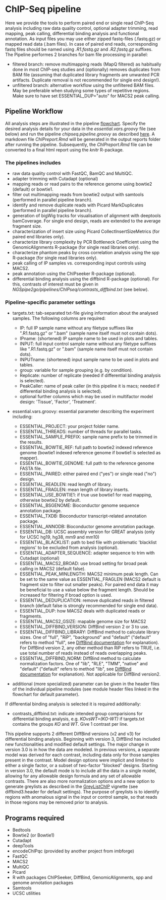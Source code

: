 # ChIP-Seq pipeline
Here we provide the tools to perform paired end or single read ChIP-Seq analysis including raw data quality control, optional adapter trimming, read mapping, peak calling, differential binding analysis and functional annotation. As input files you may use either zipped fastq-files (.fastq.gz) or mapped read data (.bam files). In case of paired end reads, corresponding fastq files should be named using *.R1.fastq.gz* and *.R2.fastq.gz* suffixes. The Pipeline performes 2 branches for bam file processing in parallel:
- filtered branch: remove multimapping reads (MapQ filtered) as habitually done in most ChIP-seq studies and (optionally) removes duplicates from BAM file (assuming that duplicated library fragments are unwanted PCR artifacts. Duplicate removal is not recommended for single end design!).
- unfiltered branch: alternative workflow using the unfiltered BAM files. May be preferable when studying some types of repetitive regions. Make sure to have set ESSENTIAL_DUP="auto" for MACS2 peak calling.


## Pipeline Workflow
All analysis steps are illustrated in the pipeline [flowchart](https://viewer.diagrams.net/?highlight=0000ff&edit=_blank&layers=1&nav=1&title=NGSpipe2go_ChIPseq_pipeline.html#R7R1Zc9o699cw0z7AeAEDj9lIc2%2B%2FNE3S296%2BZIwtQDfGdmyTpb%2F%2B02q8CCPAG03TmSaWZVs6Ojq7zunoZ8vXy8D0F%2F%2FzbOB0NMV%2B7ejnHU1T9cEA%2FcItb7RlxBvmAbRZp3XDHfwFWKPCWlfQBmGqY%2BR5TgT9dKPluS6wolSbGQTeS7rbzHPSX%2FXNOcg13Fmmk2%2F9Du1owVpVY7y%2B8QnA%2BYJ9eqQN6Y2paT3OA2%2Flsu%2B5ngvonaXJX8PmGC5M23tJNOkXHf0s8LyI%2FrV8PQMOBiuHGH1usuFuPOQAuJHMA%2Bf%2FvYXn3%2F55evy1OBvezFRwFSndeHDRG4cFsBFo2KUXRAtv7rmmc7FuPSXzBfi1Crr6b7X0ef%2B56aOW9VOfPQ81nKu4G4iiN7by5iryUNMiWjrsLniF0Q%2F8wt6AXf2buHP%2Byr5FLt74hRsFb4mH8OW%2FyXvrx8gVfy6MzCBiIzHwtbcKLHADArgEEQjufNOC7jx%2B1E50RU%2FOQbShaxgF3mOMP2h9T%2FNLxFaNfpI2PVvXX%2B%2B%2Br%2F5anf%2F6eX91P%2Fk3fP7Z1Rni0Q8WdOyzBcSrlvgEQ4FL4KGBBm%2BoQwAcM4LPaYQ32b6Zx%2F3WCIT%2BYDgkxqdPyl%2BzxfUocp4Xt9PrT3eTh1%2BfunxDP5vOin2qoxkOmsGpDZ%2FxFx04d8kN42mFUf80INsqvkR%2Fzdlv8tg0yLaggZF38dYM%2FiawyjGnwDmNt%2BiZ53gB6aRPyI9w0Waey7FDxWtum%2BGCILuaQn18NYOOk3ypgv%2FFL%2BV3CE3QT%2BeBaUOECJlmy1tCi2HQ3DHDkGMTJxcK%2BWyEFs%2FDgOuOlSLMegZBBF4LMYHdHRl6T2NkmpHtrqqqcdtLghAO2bIuEjSwr%2FR7g8PRSIjV6rvGowsD%2F6sCj%2BASMbKT0Kc8VC0HkbSRmsKikZJDoL4yziPQkNOuQ9Dnv9l1%2BHn2%2Bvp2u%2FoJtSH8ca%2F80x0czNTqZmFqioHhPbiNh5XIa%2FKsRghVtSlOIxyNcXRrrKTXWG92icX99KbWuGjYm5hAhsBnGzABTmEIZw34Rjcka3yCOqh9%2F1XAN860zkmSV9DX5VhI2Z%2FNzuZscXXTvQNP6Ikb6AMHImqPhnZaOAYhs9swAQEoKYs9cAaHwaFLsBBG5hQ9jZCeTx3pmGAGXUikIYQ%2B%2BL8tcyxnQUzMvQIwS71hEUVYQz3BaK5N5jBCkkIvcPyei7aZNoHL6cxDWw79eX15h%2BegzT100cVr5nhTvCnMECkS6A8%2BwxD9jdc8xEs%2BsRZIBQZPPX63hyQQ7%2FktP8zNHTloTEmUKAdcoW%2B6Mm1oELs114zFrd4gjmfaIbZC4FXHNgfPXjkYgxTTtfEGCkPEKqDpULZhEqW1JBpRwvZ%2BBdYqIsNNbG%2B0YfBrkVpNNv6HEHxEv0ijb8IAkHmR2X3wyS0bhFgVkJ%2FVZjm%2FFGFYSQnDeWWqrwqUqWEJorDYPiBgoRkAIA3Bx38iDcJHugSeOhWDuOwx4g2xCawvBFYhD5eGoJqDmCYAGG%2BTFkTY9248SPCWfayb0YCH6Rd4s1mIKXlmEeJBH6DhNqqj8L%2F%2FTcmyu8mvdaooqiYrwNYkv34LQfBl%2Bh%2FWoxEZxuYBkZEiTxyn3iumjcRoiKnj1AtsEHRRM5ZjMIg44hPaqSAsH8R3ksbmEyL36KCP%2F8U9fNO243dr7RNn6PqFvehVYKlJ3ywSWwTsiAuKeZBvhmeWU4FlclCKhVY7jC2861tKrlcM9kQvbTPso6lnv%2BUac4wrsnnL1U0he1t3zD%2FKWyBvmK0IccKvVEJz6ROouUg0SLwQSn0EN%2BYHXTiN5HcOnwqZA32lEiFaUywEVDWp65tv9%2BUvj%2Buvok0rVPv0Sl42NremVw6TUn%2FfSbCH%2BSS8WWKxqh74LfAdaJnR%2FmvirpZTTKbpuIM937fzwG%2BA%2BXhmOs4WJaRw5Al4%2B%2Bh1mALv80bh2HGjiDYTzkX4S1KHKJbvtITgwQTChKyHxWEEcueEuTEiLMCdcqeGA2b4Mx7qNXOI8R57CDopUa4MXSVtt1d1kegtkL3Vwe4CE7pMyEw7CMra6I%2BgLC8oc%2FXuaARlXyizLdHwoUvFMsVfy8a0vUt2C75nJO4hpI%2B6bAedEMHMpdaObRbWm7XxIWckkTau%2Btm2Ra7XXlOlpADfHInF%2BdPO2gC6gyVN1NaMThAbqXrPZhBuNHBu6pbXE5huVLBYG%2BCUW8NqViwjSfiB9wxtsM1cJxInkpM7je1%2F1%2BjBFJBSABF8lz7WxW5hOINW%2BuvKB8%2BPeh9lhyEC5lZmqRUzy13Y4ssCRgDH5eBnXwISj1Q%2Bq9RHQzlWOd49QmJ%2FTilyl9Vq6%2BMfbK2xr59axX4Fxj5hlJ2q5hbit5Nh6oqpS4XR7C8o6dIucaNsSYk8ehIE5luig49RNdyMu0M17VdQmal6ItlfH2sZzKYjkMTzbWJcLCRNELP%2FekZYjowE9bRCxD3CgLA8hFCeE%2Buk5guBKXFw4XkgweGxwxw2pUkkscMMd8WOInTjyeot0Gfx%2Fa2Mi2LRRsYlorYZZsYMjJ%2FJ1blubGBhJJiMvVgpXREcKMMUsozz3E01BHTZ2N1rJcPdfn2Pzu%2BVHz%2F%2FmtxeBEvVvr98u%2Bqq40IaCpyp99I4%2BayOXPUlydWg9HjgvchVP%2BMG7TM1fk%2Fyk0ORya1hXf44X9yCz0%2FW7N%2B3%2By9nv7qNWgqUFJoM9%2BKytYaEyWJUv182Rsk6tIWLrOqNrnIt5xOqXWUhWEuXcg5aZP3wRS71WEqaBwzbbweU3t38oEnT%2FMJI8wuNBYxvEm%2Bz%2FXWlXP4S3F3cLNTpyph9ezqH56fewwnsNkp5ytDiducvFYovwo1fOjbKkiHhgvdLpULsoEbLcSC14s0IHO1CguEfJKgWCYRQb0weEY6mWPf8gwMVEYJhq5BAPfzI0R8s2AMLBjVhgbSNc%2Bq9RBBo0kZO3pIIW7wFpt3BLkPfx8buLf7KTScQaNOHkETEYF%2BdTw%2FI4ID4j5uer8GYunbuMlDtYFHtJxa3SotqyaE0zLwem%2BcNht4NmVALXRmC83TbPd3kGAfzdyt7hF18WUU07A8n50Ad1psnsXOUJ6toSzUXZ0FxG2%2BzeBqQnrSh51XW45Zxhh8eCJY8XM4Pm0%2FMJXQw%2Fn0CzjPAb%2B3U4Rof9kdpVdzQ8qjPt8eBqC%2BJ58OW4bmSQ%2FUAhCsHG0TaiOwfEJKhuQH7YycOsmToXm%2BszDmczUCwjomhQ3FgGNU%2BlBv6bdN1eSqOlu3uCnZy3xCkAhHt5JFW1U4etX4nO968pdsYjazLuZTlOQ6SFsjpScqxgGktOjz26x0gs6FLInMZbOnv58sH%2F%2Bz%2BW3S9BMbNcnUdPVwfv%2Fl4mwNjf2WQZ4LZqgyOG7MLFY67NfQpL1EHwEdo01ISlQ5frjr%2BGKcUxOppDJJJuIDu2wPLnfBA25Hu%2BIB7Mj2WNvZul3Z%2B%2BLn7%2BWDkDZG6rZ5yj%2FRBt5Da7vggCHu34rmLO24EQmMh1niREFWKdwPeM4G37KQTDyQlXOlzaM1MCHFtOHsjzCzCXNxahRGdDw%2FcXieBiBB%2BhQtEInATxLF1LgCYp0hP7LdXWYeqpGygKiVkvJuIHJ%2F9w0OEK4x4qEZeqMy23D%2Fy4F6NWQ%2FbFtx75aKebBNL2r4x%2FHGaJvwgXjr8LKe%2BhrnEWOpOQ7qvlam5ZIRYpGnRfC%2BijzJo1BIiTKeC5yFv1O7XFSac2MiZnJKA%2FHSyOSXRHd3Qx7rdSWSKrCiqWNP7wuSiNZrFxaczDg%2FzOC5C2%2F70x9znd6wEXO8brSTg%2FsJ0kaBIDKmyFPzrGZZT0behFVKyTMk2%2FR9Tbeja1IlpLZD4aSHMgGEU984Q8XATEa%2FVL5kAxA5kfPCHjCNc5XEQDdFwcWzG7xiqN6wzYphRLAmSW3pUTikRwwbToGQjhgfpA3SVkdzL24uTe2lie%2BEiMrtYAjJyEyHeWwjD3DsLrRRNkVQy0R2IqVE%2FMU2Rxt0pawnENBsnYvCjwW06aqcdw1G78k5ZlBTjzqMVtxJQni6%2FaZlVzxDQdP2YyggiUvLPsHWQlOSRJItWAEh6KsX1giUiAyFxZE7h%2FAViuTNCUudjneeE0RwsNocdKN6wfopXgfzXNMn67uqPL6dP9z%2B%2F3zzcun%2F7%2BtXzQ7O%2B1WM7FMit30lKJYRqYxUfhCZyrdyTGK0wkdcr4gvW%2FZhE%2FP642CzelIiPrQgPicgwaa6GKL0ZwJBUMqDOumcY4owYv1iIWb02kfQ04hRb2xnbqGFRPieyG%2BSnQ52MSVGe%2FOSF%2FwvyU42I3zf0Rvml2OatNckw%2F9i8C449HqvNu88yM7TO5j21pCnyzdktetupF0UOcIGFI37PPDCbQQsSk0y99Hi6QyYiij3v3jY9aiOt%2Fe1LPRwdreVZko6W1o7aGSACfbRKwJ2zggsyJNd3PPxWWo%2BAP1wvoV2PWp7eDpRO7fS2AoLZHzR7TlFof9aPr35nk9Yc6YPUo7Jp2WHmnMPTtb1zc450jqeWmnPU3XI81WXOWZpWKH%2B4P1GEggTB1Mq5yFB3UBJ%2Bj8P1%2BmjcKNMq9Oq15ihQPvaKu8naeBJoCuffU748dkyRGUTD1Jnb9p6xLwHbs4cTBoYgG29VBxenw5V96V3%2F8MGy%2B%2FV2HI2tS6PZcurHVoFlJM2Vm5LGCoe9F%2FmqvETLLSB5ACwcAnAJXC9VrU4uLKrRE46nX77fX10Q%2Fox2xSuJXpin5pE9IMjvKjglOT4liBj%2BikKg7rNnZALQw3VBkukP0O6wHnEQBy2CVnx0runSKuxMieNZZPTkKByew7aqMnvVOmlZ6ZK08GQMBeEb43GenahqZbRmIKA1GcBVW6gkpnbvt1CJMEVBoydh0oaXmLnvZHhRa%2BT0Y0HEtNDSMagrg53c9htvTgPW%2BrLFMa9PHL0nqFSs1Ly3gsEUJOlkZejXB4TkNk7s1IkPwGdTGPAT5Y8ujIKP6%2BsZdEkOpjhxFS3TYhJ0E1VxofEs6xB2BGjgh73EosjUW62qEumO738nA%2BvsVP%2B01HKmFQk%2FY0NNcVLxSX9RjdPKTvrnZZ3GtOkjKGSgqtJHQVvFZONxN2IP5CW2izMDmS%2B2iXXLNtoDSSWuzjrN5odf0PdJRsKGdUqk67LDrp77jHVHogtTY6VvQspcAZN1Wpg6hhYpV3u3ao%2FAuDf%2F1e5xanuM86gNwFqGZQk0T1Gl0XFFlIxXiGmxYwOn0U4lNGoRIVvnNJG2kB019mbdFxqvBLfNfTGoTOA63H%2FRvmJStUYajFVJGYznQ2xPrn6Soe6WZb%2BT9ekzgGAeT63HhLuj%2Ff5oey9uZ51GDo%2B6Nmc%2FT7aHpyLv8x8nV%2BB4ff7DfrM%2B%2F0%2FKX7PF9Shynhe30%2BtPd5OHX5%2F4%2BTgBZ8whF6a%2BQu6StSn1RUzkM5hjkXKNvPR1287%2BJ9YZM9z0IqWjtFnGi2RIN2vi2MBYtH6a5UdLaNuEZoqwIk1Hy%2BAvPHaXV1rIs5e%2BSD7SdscLOSTIV12f4r3dSeRW7mj660mHJlZ3iIJA8jB6PtYeTOdjbrX225VlQDdTt1UX5HrpC6Dbrwq6h7iljazwmbDCcmiuGwlcRXpJKktdImHoenEaFzL3lCx3MdCVgVzDcQq5RoLAFiFylSAZCpGrTj9kIXa%2FXzekECxH6KBi9vEJ9bQU7Mb35ooqBMa79bS0dmANuoBK4DDj4X7ii97fTBsP4jBNViKC1Akw8TI2tFZGyb0Dy1gWOaXFH6Mi5NxcXCc2r19FCJpWMmZ8bXkny7kKMUYpDNfi1PK%2FrfY5TFs3VVkKU5n6mbfOn9PTuMQyBWiko40gRvJniSI1SGDG77xkaSlW7eeXTBMuWQkeFWE8%2FW%2Bfb3pP27MQWLKm57rc%2F9sszy2Ilr9J2ijcGZyvAh713EYPWboiDtJaXMHYRM1VF8%2BhwMM3cL8evVzHiGcdfcJOsVgzEUyqwQo5SZDXBkc%2FAOYSKRHhRiAKerQAWBmhKA09UTRC1RDlVsi0g4gUe9oI2szdNoI102CDGaViL17w6HisYrZrzonIWQR%2FUdshDQGgfCrc4bsfyhsgAoS5ckghFTYCBsvQWQUpww%2FO1U9rPHlJcVwJt3%2BEFGoBr8BCokOQWmd8asZJLaDUvHD0MI0CFt1dn82JayvHmz9%2BkBYlSx3b%2BUB8sY8AYJxcAyZEwg905%2BHH3pbhZbTJQkGt2HXagvDWTKjQgDu%2BtgULqQNtZ8FHxksqhKImUDOrsrIXiZDv2Mo%2BEZYcK07zfZQJOOrUTKSzqZaed2Wv9BvZfN9DlmZnYw6pbH5wY5DBwmrSb7BSxUSclg%2FZsTz%2FjSxGSEqEk6LMiH10EodgWCO3gmqdymN3ljDELhbTBd4qJIJwYmo92q8nzt%2BxGeOOLpRnoKa51FBptgiYmBjmmVKjxFDp7UQO0UWcNi9LItXmSKTo8IYQ%2FDyKpyW5qXgByd8fG7Sm0aEw4LQt6NCyVGUlokNGftIbxoYiQat%2BZCgctpQ%2Bswqct1Oc0QhPcBuvXWMMveLp5M%2B74x1hL8%2Bc%2B8NBb5DWP8ZKT3RIMs%2Bf9WFVG25LBaKjVE2qitgvqtxxrKkBB8NULaKqUwNK1hgsVyg4vMZgizOVHoSU%2FdKTLh96isSGsxkucyqtjuIHcMYqnFqokyyRuk6IUIP%2BuXYN8AkIdc3Ni1Wvrrl7GY%2Bign5V1vQY6IaIRwqV2N3RUkaJ1eZQHX%2F5cTcZAuv04u%2B3%2BewK8g32J7AgQ42EMkbb8gpsI0atDX2uy%2BlJHJgJWkY9y1GA7ocPMYGLXgWnODb2K%2FKCvtdI7dhrRo89YohtYGHY2%2BjxOBMCYIwwxDtL409wB9Cb9%2BjU%2F%2F7yHH6%2FR%2BP%2F8PeX7vf7ra66EmOp49dfImTHnkOWshBvUJYKkBKCMIMYB4yrs1ModaE%2BVFx4vLXZd7Q019TGoxzPFLonhzUafputhNViEV4ILdmUd6WrlYeZEw4XjFpnTqhTVJIuDT9upTVBM3YrNKAro0OsCdJaJaLDU%2B8lgkBbufBpBaS1ywAsETlHb1%2BunAh2cfoTypoDpN0lY5Tid%2BCTx1EPs%2FHAdK3FR%2FF3alVJs7MXqqab0bFm1bQhRVPjW6pNvlK1UT3z2FimbFl4Xs6lLTzzcLnoXfNM2WVvKc%2FU%2B7vVWj6QZ%2BZw8r%2FZdfh59vr6drv6CbUh%2FHGv%2FNOqqrX75m3agoKZUopZfBQ4EGqgTG0xgcWiyu3yfOXLB4fF8pK98h1yFM4%2BCmEJdUX%2FB0s0bHHGp83LWq94hF4GLU5EGxKVdLXZUoZCn2G5qecOdxk2UA22PJY6lmWp7SzaqqaLsLamaOupufx6Jk1LRSeISSr4daLLGmkj%2BuiTuEr2Zgw6vgDaTNFW1dDaR%2BlKqHJdJanT6tIYUtRvf1rHacGxEjtjnIrIaQ2x%2Bx%2B2mO1A7sLVcmkGGNc05etZJ87kWxuFIya%2BXWgcBezREbmsOGeMmiVyYj%2Fc5qT%2B1D2fTysYkJHulvEm5XnOENUE1Amen8Ye%2FIScPSE%2FQvqUTH5jZOlVOgI1K7wb%2BF9nQyKQeWDaEKzDdFhzUjOYO2YYZrUEpRz0GWftEfx6W6EPXa8q7%2FRgWxq7HXJQkqdWTrbFWZ9QNl%2BwfkvqOQizvPiOFyUTQDg5z3biZYCctY4CuGTFDrD3%2BBmCF4KL5vpFQvSVePXaZYFfB8MonWSo6A2Y6q7rw347u8NUmReFVBAKv9CURHEhWXIKjNWRJXScjcHCkyIFDPecC3TRl8jhY%2Fre%2FFR2fqVpWSAMKWQcOA3MgK4iroXwSpd0iv%2B7ObvFf3pR5AAXWKQCtQdmM2jBdELSoo9hqcENoLVYkmc4ijDIJodydUOmh%2FbnHFeDknq7FXhhSMYVUNGDFo1k38gtir8w3YiUpMIVtWWRAZfdJsYc9pDCI3To%2BfF%2FgIs%2FakMTkaflem60uATDa8f0ZVcnVf4yBS1eBjzGKTYCGyFEAKcr9tD9pJMMpXE8C0pvHF54ax2WsyXCdCccRI15%2BrKFFx2eI4pJHAdkiEqZm5Lcpgym0le3MpU4AXWKqfCqHYcwFaEJvFELeItdb2J%2FgawO1ZjrTTzslp0%2BbHPRMNl1F%2Fcr%2FZjhfr63ccZQuOVkfra%2FptUTr3K2ikzb9CNp5Zn0ZsIYFyVrU5wtNlqh5rwZbWpQnIkKxl6spLfcJn9JistVoG2PBdpSjcp24e5sceEpgtZtrTwVD07JFNMrkAt%2Fl1y7uSpUgsxIlVWhEtrHyz1CfhyHB8vwBAqBKRuQ2q8rDlmahyLykysOWcBBL2j32GbhMA2c6s%2FmM1b4ZkjhZBo8M0TkIxpC0HQUA524kBlvXuL2BHkC8pPTcPFhREMf63Y5ZCvr6RvouvQ5w1I4Mw438bwoKToiMC3%2B59kYoy%2F%2BDw%3D%3D). Specify the desired analysis details for your data in the *essential.vars.groovy* file (see below) and run the pipeline *chipseq.pipeline.groovy* as described [here](https://gitlab.rlp.net/imbforge/NGSpipe2go/-/blob/master/README.md). A markdown file *ChIPreport.Rmd* will be generated in the output reports folder after running the pipeline. Subsequently, the *ChIPreport.Rmd* file can be converted to a final html report using the *knitr* R-package.


### The pipelines includes
- raw data quality control with FastQC, BamQC and MultiQC.
- adapter trimming with Cutadapt (optional)
- mapping reads or read pairs to the reference genome using bowtie2 (default) or bowtie1.
- filter out multimapping reads from bowtie2 output with samtools (performed in parallel pipeline branch).
- identify and remove duplicate reads with Picard MarkDuplicates (performed in parallel pipeline branch). 
- generation of bigWig tracks for visualisation of alignment with deeptools bamCoverage. For single end design, reads are extended to the average fragment size.
- characterization of insert size using Picard CollectInsertSizeMetrics (for paired end libraries only).
- characterize library complexity by PCR Bottleneck Coefficient using the GenomicAlignments R-package (for single read libraries only). 
- characterize phantom peaks by cross correlation analysis using the spp R-package (for single read libraries only).
- peak calling of IP samples vs. corresponding input controls using MACS2.
- peak annotation using the ChIPseeker R-package (optional).
- differential binding analysis using the diffbind R-package (optional). For this, contrasts of interest must be given in *NGSpipe2go/pipelines/ChIPseq/contrasts_diffbind.txt* (see below). 


### Pipeline-specific parameter settings
- targets.txt: tab-separated txt-file giving information about the analysed samples. The following columns are required: 
  - IP: full IP sample name without any filetype suffixes like ".R1.fastq.gz" or ".bam" (sample name itself must not contain dots).
  - IPname: (shortened) IP sample name to be used in plots and tables.
  - INPUT: full input control sample name without any filetype suffixes like ".R1.fastq.gz" or ".bam" (sample name itself must not contain dots).
  - INPUTname: (shortened) input sample name to be used in plots and tables. 
  - group: variable for sample grouping (e.g. by condition).
  - Replicate: number of replicate (needed if differential binding analysis is selected).
  - PeakCaller: name of peak caller (in this pipeline it is macs; needed if differential binding analysis is selected).
  - optional further columns which may be used in multifactor model design: 'Tissue', 'Factor', 'Treatment'. 

- essential.vars.groovy: essential parameter describing the experiment including: 
  - ESSENTIAL_PROJECT: your project folder name.
  - ESSENTIAL_THREADS: number of threads for parallel tasks.
  - ESSENTIAL_SAMPLE_PREFIX: sample name prefix to be trimmed in the results.
  - ESSENTIAL_BOWTIE_REF: full path to bowtie2 indexed reference genome (bowtie1 indexed reference genome if bowtie1 is selected as mapper).
  - ESSENTIAL_BOWTIE_GENOME: full path to the reference genome FASTA file.
  - ESSENTIAL_PAIRED: either paired end ("yes") or single read ("no") design.
  - ESSENTIAL_READLEN: read length of library.
  - ESSENTIAL_FRAGLEN: mean length of library inserts.
  - ESSENTIAL_USE_BOWTIE1: if true use bowtie1 for read mapping, otherwise bowtie2 by default.
  - ESSENTIAL_BSGENOME: Bioconductor genome sequence annotation package.
  - ESSENTIAL_TXDB: Bioconductor transcript-related annotation package.
  - ESSENTIAL_ANNODB: Bioconductor genome annotation package.
  - ESSENTIAL_DB: UCSC assembly version for GREAT analysis (only for UCSC hg19, hg38, mm9 and mm10)
  - ESSENTIAL_BLACKLIST: path to bed file with problematic 'blacklist regions' to be excluded from analysis (optional).
  - ESSENTIAL_ADAPTER_SEQUENCE: adapter sequence to trim with Cutadapt (optional)
  - ESSENTIAL_MACS2_BROAD: use broad setting for broad peak calling in MACS2 (default false).
  - ESSENTIAL_PEAK_MINLENGTH: MACS2 minimum peak length. Can be set to the same value as ESSENTIAL_FRAGLEN (MACS2 default is fragment size to filter out smaller peaks). For paired end data it may be beneficial to use a value below the fragment length. Should be increased for filtering if broad option is used.
  - ESSENTIAL_DEDUPLICATION: remove duplicated reads in filtered branch (default false is strongly recommended for single end data). 
  - ESSENTIAL_DUP: how MACS2 deals with duplicated reads or fragments.
  - ESSENTIAL_MACS2_GSIZE: mapable genome size for MACS2
  - ESSENTIAL_DIFFBIND_VERSION: DiffBind version 2 or 3 to use.
  - ESSENTIAL_DIFFBIND_LIBRARY: DiffBind method to calculate library sizes. One of "full", "RiP", "background" and "default" ("default" refers to method "full", see [DiffBind documentation](http://bioconductor.org/packages/release/bioc/vignettes/DiffBind/inst/doc/DiffBind.pdf) for explanation). For DiffBind version 2, any other method than RiP refers to TRUE, i.e. use total number of reads instead of reads overlapping peaks.
  - ESSENTIAL_DIFFBIND_NORM: DiffBind method to calculate normalization factors. One of "lib", "RLE", "TMM", "native" and "default" ("default" refers to method "lib", see [DiffBind documentation](http://bioconductor.org/packages/release/bioc/vignettes/DiffBind/inst/doc/DiffBind.pdf) for explanation). Not applicable for DiffBind version2.
  
- additional (more specialized) parameter can be given in the header files of the individual pipeline modules (see module header files linked in the flowchart for default parameter).

If differential binding analysis is selected it is required additionally:

- contrasts_diffbind.txt: indicate intended group comparisions for differential binding analysis, e.g. *KOvsWT=(KO-WT)* if targets.txt contains the groups *KO* and *WT*. Give 1 contrast per line.


This pipeline supports 2 different DiffBind versions (v2 and v3) for differential binding analysis. Beginning with version 3, DiffBind has included new functionalities and modified default settings. The major change in version 3.0 is in how the data are modeled. In previous versions, a separate model was derived for each contrast, including data only for those samples present in the contrast. Model design options were implicit and limited to either a single factor, or a subset of two-factor "blocked" designs. Starting in version 3.0, the default mode is to include all the data in a single model, allowing for any allowable design formula and any set of allowable contrasts. There are also more normalization options and a new option to generate greylists as described in the [GreyListChIP](https://bioconductor.org/packages/release/bioc/vignettes/GreyListChIP/inst/doc/GreyList-demo.pdf) vignette (see diffbind3.header for default settings). The purpose of greylists is to identify regions with anomalous signal in the input or control sample, so that reads in those regions may be removed prior to analysis. 


## Programs required
- Bedtools
- Bowtie2 (or Bowtie1)
- Cutadapt
- deepTools
- encodeChIPqc (provided by another project from imbforge)
- FastQC
- MACS2
- MultiQC
- Picard
- R with packages ChIPSeeker, DiffBind, GenomicAlignments, spp and genome annotation packages
- Samtools
- UCSC utilities
